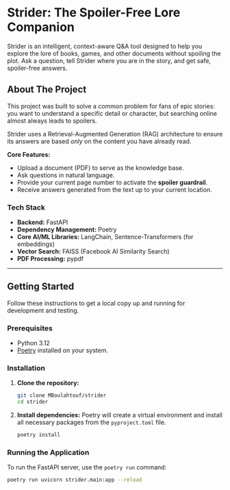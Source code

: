 # Strider: The Spoiler-Free Lore Companion

Strider is an intelligent, context-aware Q&A tool designed to help you explore the lore of books, games, and other documents without spoiling the plot. Ask a question, tell Strider where you are in the story, and get safe, spoiler-free answers.

## About The Project

This project was built to solve a common problem for fans of epic stories: you want to understand a specific detail or character, but searching online almost always leads to spoilers.

Strider uses a Retrieval-Augmented Generation (RAG) architecture to ensure its answers are based *only* on the content you have already read.

**Core Features:**
* Upload a document (PDF) to serve as the knowledge base.
* Ask questions in natural language.
* Provide your current page number to activate the **spoiler guardrail**.
* Receive answers generated from the text up to your current location.

### Tech Stack

* **Backend:** FastAPI
* **Dependency Management:** Poetry
* **Core AI/ML Libraries:** LangChain, Sentence-Transformers (for embeddings)
* **Vector Search:** FAISS (Facebook AI Similarity Search)
* **PDF Processing:** pypdf

---

## Getting Started

Follow these instructions to get a local copy up and running for development and testing.

### Prerequisites

* Python 3.12
* [Poetry](https://python-poetry.org/docs/#installation) installed on your system.

### Installation

1.  **Clone the repository:**
    ```sh
    git clone MBoulahtouf/strider
    cd strider
    ```
2.  **Install dependencies:**
    Poetry will create a virtual environment and install all necessary packages from the `pyproject.toml` file.
    ```sh
    poetry install
    ```

### Running the Application

To run the FastAPI server, use the `poetry run` command:
```sh
poetry run uvicorn strider.main:app --reload
